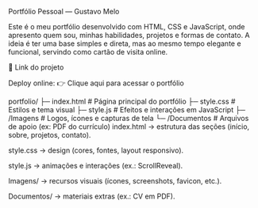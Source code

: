 Portfólio Pessoal — Gustavo Melo

Este é o meu portfólio desenvolvido com HTML, CSS e JavaScript, onde apresento quem sou, minhas habilidades, projetos e formas de contato.
A ideia é ter uma base simples e direta, mas ao mesmo tempo elegante e funcional, servindo como cartão de visita online.

🔗 Link do projeto

Deploy online: 👉 Clique aqui para acessar o portfólio

portfolio/
├─ index.html              # Página principal do portfólio
├─ style.css               # Estilos e tema visual
├─ style.js                # Efeitos e interações em JavaScript
├─ /Imagens                # Logos, ícones e capturas de tela
└─ /Documentos             # Arquivos de apoio (ex: PDF do currículo)
index.html → estrutura das seções (início, sobre, projetos, contato).

style.css → design (cores, fontes, layout responsivo).

style.js → animações e interações (ex.: ScrollReveal).

Imagens/ → recursos visuais (ícones, screenshots, favicon, etc.).

Documentos/ → materiais extras (ex.: CV em PDF).

